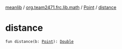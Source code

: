 [meanlib](../../index.md) / [org.team2471.frc.lib.math](../index.md) / [Point](index.md) / [distance](./distance.md)

# distance

`fun distance(b: `[`Point`](index.md)`): `[`Double`](https://kotlinlang.org/api/latest/jvm/stdlib/kotlin/-double/index.html)